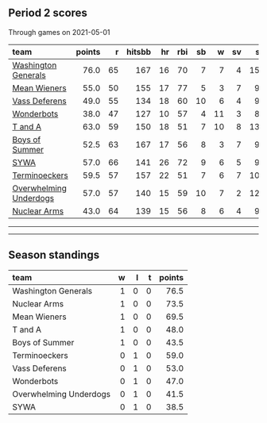 

## Period 2 scores

Through games on 2021-05-01


|team                                              | points|  r| hitsbb| hr| rbi| sb|  w| sv|  so|   era|  whip|
|:-------------------------------------------------|------:|--:|------:|--:|---:|--:|--:|--:|---:|-----:|-----:|
|[Washington Generals](./washingtongenerals)       |   76.0| 65|    167| 16|  70|  7|  7|  4| 156| 2.503| 0.893|
|[Mean Wieners](./meanwieners)                     |   55.0| 50|    155| 17|  77|  5|  3|  7|  94| 2.785| 1.049|
|[Vass Deferens](./vassdeferens)                   |   49.0| 55|    134| 18|  60| 10|  6|  4|  92| 3.638| 1.223|
|[Wonderbots](./wonderbots)                        |   38.0| 47|    127| 10|  57|  4| 11|  3|  82| 3.306| 1.000|
|[T and A](./tanda)                                |   63.0| 59|    150| 18|  51|  7| 10|  8| 136| 4.086| 1.033|
|[Boys of Summer](./boysofsummer)                  |   52.5| 63|    167| 17|  56|  8|  3|  7|  98| 4.212| 1.236|
|[SYWA](./sywa)                                    |   57.0| 66|    141| 26|  72|  9|  6|  5|  92| 5.217| 1.312|
|[Terminoeckers](./terminoeckers)                  |   59.5| 57|    157| 22|  51|  7|  6|  7| 106| 3.153| 1.084|
|[Overwhelming Underdogs](./overwhelmingunderdogs) |   57.0| 57|    140| 15|  59| 10|  7|  2| 123| 3.579| 1.012|
|[Nuclear Arms](./nucleararms)                     |   43.0| 64|    139| 15|  56|  8|  6|  4|  97| 3.691| 1.242|

* * *
* * *

## Season standings


|team                   |  w|  l|  t| points|
|:----------------------|--:|--:|--:|------:|
|Washington Generals    |  1|  0|  0|   76.5|
|Nuclear Arms           |  1|  0|  0|   73.5|
|Mean Wieners           |  1|  0|  0|   69.5|
|T and A                |  1|  0|  0|   48.0|
|Boys of Summer         |  1|  0|  0|   43.5|
|Terminoeckers          |  0|  1|  0|   59.0|
|Vass Deferens          |  0|  1|  0|   53.0|
|Wonderbots             |  0|  1|  0|   47.0|
|Overwhelming Underdogs |  0|  1|  0|   41.5|
|SYWA                   |  0|  1|  0|   38.5|


